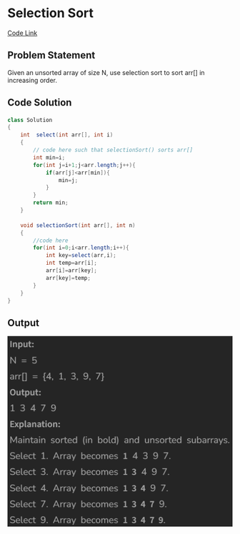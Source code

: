 # Selection Sort

[Code Link](https://www.geeksforgeeks.org/problems/selection-sort/1?utm_source=youtube&utm_medium=collab_striver_ytdescription&utm_campaign=selection-sort)

<!-- [Youtube Link](https://www.youtube.com/watch?v=p_RnDTuuhQ0&ab_channel=AlgorithmHQ) -->

## Problem Statement

Given an unsorted array of size N, use selection sort to sort arr[] in increasing order.

## Code Solution

```java
class Solution
{
	int  select(int arr[], int i)
	{
        // code here such that selectionSort() sorts arr[]
        int min=i;
        for(int j=i+1;j<arr.length;j++){
            if(arr[j]<arr[min]){
                min=j;
            }
        }
        return min;
	}

	void selectionSort(int arr[], int n)
	{
	    //code here
	    for(int i=0;i<arr.length;i++){
	        int key=select(arr,i);
	        int temp=arr[i];
	        arr[i]=arr[key];
	        arr[key]=temp;
	    }
	}
}
```

## Output

![Output](image-23.png)
